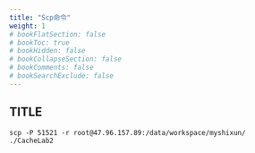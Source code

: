 ```yaml
---
title: "Scp命令"
weight: 1
# bookFlatSection: false
# bookToc: true
# bookHidden: false
# bookCollapseSection: false
# bookComments: false
# bookSearchExclude: false
---
```


## TITLE

```
scp -P 51521 -r root@47.96.157.89:/data/workspace/myshixun/ ./CacheLab2
```